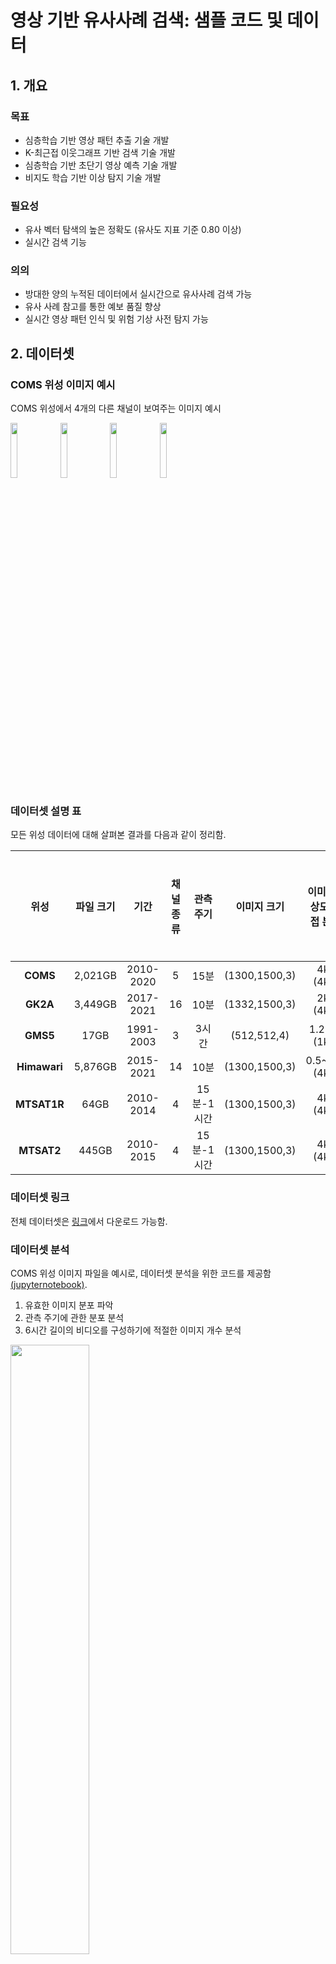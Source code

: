 # 영상 기반 유사사례 검색: 샘플 코드 및 데이터

## 1. 개요
### 목표
- 심층학습 기반 영상 패턴 추출 기술 개발
- K-최근접 이웃그래프 기반 검색 기술 개발
- 심층학습 기반 초단기 영상 예측 기술 개발
- 비지도 학습 기반 이상 탐지 기술 개발

### 필요성
- 유사 벡터 탐색의 높은 정확도 (유사도 지표 기준 0.80 이상)
- 실시간 검색 기능

### 의의
- 방대한 양의 누적된 데이터에서 실시간으로 유사사례 검색 가능
- 유사 사례 참고를 통한 예보 품질 향상
- 실시간 영상 패턴 인식 및 위험 기상 사전 탐지 가능

## 2. 데이터셋

### COMS 위성 이미지 예시

COMS 위성에서 4개의 다른 채널이 보여주는 이미지 예시

<p align="left">
  <img src="preprocess/raw_images/201103030645_image/coms_mi_le1b_ir01_ea040ps_201103030645.png" width=15% height=15%>
  <img src="preprocess/raw_images/201103030645_image/coms_mi_le1b_ir02_ea040ps_201103030645.png" width=15% height=15%>
  <img src="preprocess/raw_images/201103030645_image/coms_mi_le1b_swir_ea040ps_201103030645.png" width=15% height=15%>
  <img src="preprocess/raw_images/201103030645_image/coms_mi_le1b_wv_ea040ps_201103030645.png" width=15% height=15%>
</p>

### 데이터셋 설명 표

모든 위성 데이터에 대해 살펴본 결과를 다음과 같이 정리함.

|위성|파일 크기|기간|채널 종류|관측 주기|이미지 크기|이미지 해상도 (직접 분석)|이미지파일 형태|
|:-----:|:-----:|:-----:|:-----:|:-----:|:-----:|:-----:|:-----:|
|**COMS**|2,021GB|2010-2020|5|15분|(1300,1500,3)|4km (4km)|png|
|**GK2A**|3,449GB|2017-2021|16|10분|(1332,1500,3)|2km (4km)|png|
|**GMS5**|17GB|1991-2003|3|3시간|(512,512,4)|1.25km (1km)|gif|
|**Himawari**|5,876GB|2015-2021|14|10분|(1300,1500,3)|0.5~2km (4km)|png|
|**MTSAT1R**|64GB|2010-2014|4|15분-1시간|(1300,1500,3)|4km (4km)|png|
|**MTSAT2**|445GB|2010-2015|4|15분-1시간|(1300,1500,3)|4km (4km)|png|

### 데이터셋 링크

전체 데이터셋은 [링크](http://dmlab.kaist.ac.kr/weather_similarity/)에서 다운로드 가능함.

### 데이터셋 분석 

COMS 위성 이미지 파일을 예시로, 데이터셋 분석을 위한 코드를 제공함 [(jupyternotebook)](data/Analyze_COMS.ipynb).

1. 유효한 이미지 분포 파악
2. 관측 주기에 관한 분포 분석
3. 6시간 길이의 비디오를 구성하기에 적절한 이미지 개수 분석
    
<img src="images/관측주기_분포.PNG" width=50%>

## 3. 유사도 지표
### 영상 유사도 지표: 격자 기반 정렬
1. 이미지를 N x N 격자로 분할.
2. 각 격자 내의 픽셀 값을 B개의 구간으로 나누어진 분포료 표현.
3. 격자 간의 (1 - D-statistic) 계산하여 유사도 측정.
4. 격자 간의 유사도 평균으로 이미지 간의 유사도 측정.
5. 이미지 간의 유사도 평균으로 영상 간의 유사도 측정.

<p align="center">
  <img src="images/ground_truth.PNG" width=50% height=50%>
</p>

### 예시
- (**왼쪽**) 2012년 10월 03일 18시 15분 / (**가운데**) 2012년 10월 03일 16시 00분 / (**오른쪽**) 2012년 11월 27일 16시 30분
- **왼쪽**과 **가운데**의 유사도 = **0.807**
- **왼쪽**과 **오른쪽**의 유사도 = **0.354**

<p align="center">
  <img src="images/gt_sample_2.png" width=32% height=32%>
  <img src="images/gt_sample_1.png" width=32% height=32%>
  <img src="images/gt_sample_3.png" width=32% height=32%>
</p>

### 실행 방법
- [ground_truth](https://github.com/geonlee0325/weather_similarity/tree/main/ground_truth) 폴더에 있는 3개의 예시 영상 [video_1](https://github.com/geonlee0325/weather_similarity/tree/main/ground_truth/video_1), [video_2](https://github.com/geonlee0325/weather_similarity/tree/main/ground_truth/video_2), [video_3](https://github.com/geonlee0325/weather_similarity/tree/main/ground_truth/video_3) 참고
- 격자 개수(**N**)과 픽셀 분포의 구간 개수(**B**)를 다음과 같이 설정하여, 다음과 같이 [main.cpp](https://github.com/geonlee0325/weather_similarity/tree/main/ground_truth/main.cpp) C++ 코드를 컴파일 및 실행:
```
컴파일: g++ -o run main.cpp 
실행  : ./run [Video1의 경로] [Video2의 경로] [격자개수 N] [분포구간개수 B]
```
- 실행 예시:
```
입력: ./run video_1 video_2 24 20
출력: 0.807409

입력: ./run video_1 video_3 24 20
출력: 0.354187
```

## 4. 전처리

### 이미지 전처리 
 
* 이미지 너비 및 높이 모두 300 픽셀 이상이 되는 최소한의 크기로 줄임.
* 줄이고자 하는 이미지를 *rawdatapath* 로 지정한 뒤, 줄여진 이미지를 저장할 폴더를 *outputpath*로 지정하여 줄일 수 있는 코드를 제공함 [(jupyternotebook)](preprocess/preprocess_image.ipynb).
* 예시로, [Raw Image](preprocess/raw_images/201103030645_image/) 를 줄여 [Reduced Image](preprocess/reduced_images/201103030645_image/) 로 저장함.

<p align="center">
  <img src="images/swir_reduce.PNG" width=50% height=50%>
</p>

### 비디오 전처리

* 비디오를 구성하는 이미지 개수를 20개로 통일하게 위해 무작위 선택을 적용함.
* 예시로, [RawImages](preprocess/raw_images/) 폴더에 있는 이미지로 6시간 길이의 비디오를 생성하는 방식의 코드를 제공함 [(jupyternotebook)](preprocess/preprocess_video.ipynb).

<p align="center">
  <img src="images/video_change.png" width=80% height=80%>
</p>


## 5. 예시 모델 학습 
### 심층 메트릭 학습을 통한 이미지 유사도 학습
- 이미지 간의 유사도가 다차원 영상 벡터 간의 유사도에서 유지되도록 학습

<p align="center">
  <img src="images/model_1.PNG" width=50% height=50%>
</p>

- 모델 구조는 다음과 같이 설계:
1. 각 채널 이미지를 [flatten](https://pytorch.org/docs/stable/generated/torch.flatten.html)하여 112,500차원 벡터로 표현.
2. 채널별로 독립적인 인코더를 통과하여 32차원 벡터로 표현.
3. 채널별 벡터를 [concatenate](https://pytorch.org/docs/stable/generated/torch.cat.html)하여 이미지를 128차원 벡터로 표현.
4. 20개의 이미지를 [mean](https://pytorch.org/docs/stable/generated/torch.mean.html)하여 영상을 128차원 벡터로 표현.

<p align="center">
  <img src="images/model_architecture.PNG" width=40% height=40%>
</p>

- 손실함수로는 [Log-Ratio Loss](https://openaccess.thecvf.com/content_CVPR_2019/papers/Kim_Deep_Metric_Learning_Beyond_Binary_Supervision_CVPR_2019_paper.pdf) 활용

<p align="center">
  <img src="images/model_2.PNG" width=35% height=35%>
</p>

### 학습 / 검증 / 평가 데이터
#### 데이터 다운로드
- **2013년 1월 1일 00시 00분**부터 **2013년 1월 7일 23시 45분**까지의 **전처리된** 567개의 영상 
- 이미지를 [구글 드라이브](https://drive.google.com/file/d/1ct4O3C5-gJUBp7j2AxSdM3-2KQIuUXNy/view?usp=sharing)에서 다운로드하여 [sample_code](https://github.com/geonlee0325/weather_similarity/blob/main/sample_code/)에 옮긴 후 압축해제:
```
unzip images.zip
```
- i-번째 이미지는 ```images/image_[i]```에 폴더에 저장됨.

#### 데이터 이해
- 각 영상을 구성하는 20장의 이미지 ([video2image.txt](https://github.com/geonlee0325/weather_similarity/blob/main/sample_code/video2image.txt)):
```
예시:
19,20,21,22,23,24,25,27,28,29,30,31,32,33,34,35,36,38,39,40
20,21,22,23,24,25,26,28,29,30,31,32,33,34,35,36,37,38,39,40
21,22,23,24,26,27,28,29,30,31,32,33,34,35,36,37,38,39,40,41
```
- 567개의 영상을 **20:20:60**의 비율로 나눈 학습 데이터 ([train.txt](https://github.com/geonlee0325/weather_similarity/blob/main/sample_code/train.txt)), 검증 데이터 ([valid.txt](https://github.com/geonlee0325/weather_similarity/blob/main/sample_code/valid.txt)), 평가 데이터 ([test.txt](https://github.com/geonlee0325/weather_similarity/blob/main/sample_code/test.txt)) 
- 각 데이터는 다음과 같이 표기:
```
[영상 1]<tab>[영상 2]<tab>[영상 3]<tab>[영상 1과 영상 2의 유사도]<tab>[영상 1과 영상 3의 유사도]
예시:
350	347	383	0.891016	0.541287
498	499	95	0.954669	0.439012
80	84	81	0.832623	0.925232
```

### 모델 실행 방법 설명
- **실행 방법**: [sample_code](https://github.com/geonlee0325/weather_similarity/blob/main/sample_code) 폴더에 있는 [main.py](https://github.com/geonlee0325/weather_similarity/blob/main/sample_code/main.py)를 실행
  
  - 실행 방법:
  ```
  python main.py --epochs [학습횟수] --dim [벡터 차원] --learning_rate [학습률] --batch_size [배치 크기] --video_size [영상 길이] --log_path [로그 저장로] --gpu [GPU 번호] --N [격자 개수] --B [분포구간 개수]
  ```
  
  - 실행 예시:
  ```
  python main.py --epochs 100 --dim 128 --learning_rate 1e-5 --batch_size 32 --video_size 20 --log_path log.txt --gpu 0 --N 24 --B 20
  ```

- **실행 결과**
  - 결과 1: 로그 저장로에 다음과 같이 학습 추이 기록
  ```
  기록 예시:
  epoch	1
  loss	0.6586444973945618
  runtime	5.312704086303711

  epoch	2
  loss	0.2081376053392887
  runtime	4.766304016113281
  ```
  - 결과 2: models 폴더에 학습된 모델 저장
  ```
  모델 로드 예시:
  trained_model = torch.load(os.path.join('models', 'model_ep_100.pt'))
  ```

### 실행 결과
- 학습에 따른 **손실 (loss)** 변화
<p align="center">
  <img src="images/model_loss.PNG" width=37% height=37%>
</p>

- 영상 간의 유사도와 벡터 간의 거리 간의 **연관도 (Pearson Correlation)**
  - (**왼쪽**) 학습에 활용한 영상의 쌍의 연관도 = **-0.975**
  - (**오른쪽**) 학습에 활용하지 않은 영상의 쌍의 연관도 = **-0.955**
<p align="center">
  <img src="images/model_corr_train.PNG" width=32% height=32% hspace="70">
  <img src="images/model_corr_test.PNG" width=32% height=32%>
</p>

- [평가 코드](https://github.com/geonlee0325/weather_similarity/blob/main/sample_code/evaluate.ipynb)를 참고 
